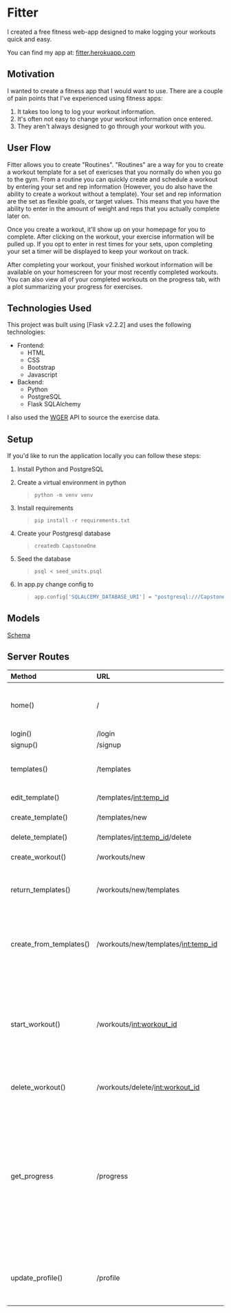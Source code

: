 # Fitter

I created a free fitness web-app designed to make logging your workouts quick and easy.

You can find my app at: [fitter.herokuapp.com](fitter.herokuapp.com)

## Motivation

I wanted to create a fitness app that I would want to use. There are a couple of pain points that I've experienced using fitness apps:

1. It takes too long to log your workout information.
2. It's often not easy to change your workout information once entered.
3. They aren't always designed to go through your workout with you.

## User Flow

Fitter allows you to create "Routines". "Routines" are a way for you to create a workout template for a set of exericses that you normally do when you go to the gym. From a routine you can quickly create and schedule a workout by entering your set and rep information (However, you do also have the ability to create a workout without a template). Your set and rep information are the set as flexible goals, or target values. This means that you have the ability to enter in the amount of weight and reps that you actually complete later on.

Once you create a workout, it'll show up on your homepage for you to complete. After clicking on the workout, your exercise information will be pulled up. If you opt to enter in rest times for your sets, upon completing your set a timer will be displayed to keep your workout on track.

After completing your workout, your finished workout information will be available on your homescreen for your most recently completed workouts. You can also view all of your completed workouts on the progress tab, with a plot summarizing your progress for exercises.

## Technologies Used

This project was built using [Flask v2.2.2] and uses the following technologies:

- Frontend:
  - HTML
  - CSS
  - Bootstrap
  - Javascript
- Backend:
  - Python
  - PostgreSQL
  - Flask SQLAlchemy

I also used the [WGER](https://wger.de/api/v2) API to source the exercise data.

## Setup

If you'd like to run the application locally you can follow these steps:

1. Install Python and PostgreSQL
2. Create a virtual environment in python

   > ```console
   > python -m venv venv
   > ```

3. Install requirements

   > ```console
   > pip install -r requirements.txt
   > ```

4. Create your Postgresql database

   > ```console
   > createdb CapstoneOne
   > ```

5. Seed the database

   > ```console
   > psql < seed_units.psql
   > ```

6. In app.py change config to

   > ```python
   > app.config['SQLALCEMY_DATABASE_URI'] = "postgresql:///CapstoneOne"
   > ```

## Models

[Schema](./static/resources/SchemaDiagram.pdf)

## Server Routes

| Method                  | URL                                   | Description                                                                                                                                                                                                   |
| :---------------------- | :------------------------------------ | :------------------------------------------------------------------------------------------------------------------------------------------------------------------------------------------------------------ |
| home()                  | /                                     | Takes you to home page. If not logged in, will redirect to /login                                                                                                                                             |
| login()                 | /login                                | Login page.                                                                                                                                                                                                   |
| signup()                | /signup                               | Sign up page.                                                                                                                                                                                                 |
| templates()             | /templates                            | Page to view and manage templates ("Routines")                                                                                                                                                                |
| edit_template()         | /templates/<int:temp_id>              | Edit specific template                                                                                                                                                                                        |
| create_template()       | /templates/new                        | Create new template                                                                                                                                                                                           |
| delete_template()       | /templates/<int:temp_id>/delete       | Delete specific Template                                                                                                                                                                                      |
| create_workout()        | /workouts/new                         | Create new workout                                                                                                                                                                                            |
| return_templates()      | /workouts/new/templates               | redirects to /templates to create new workout from template                                                                                                                                                   |
| create_from_templates() | /workouts/new/templates/<int:temp_id> | Querys template to make workout from. Will POST new workout to /workouts/new                                                                                                                                  |
| start_workout()         | /workouts/<int:workout_id>            | Querys specific workout and displays workout information. On POST will add completed workout information.                                                                                                     |
| delete_workout()        | /workouts/delete/<int:workout_id>     | Deletes specific workotu                                                                                                                                                                                      |
| get_progress            | /progress                             | Querys specific exercise for progress. Defaults to first exercise by name alphabetically. Calls upon create_plot to make progress plot. Displays prgress plot and completed workouts within search parameters |
| update_profile()        | /profile                              | Gets additional user information. On post will update user information.                                                                                                                                       |
